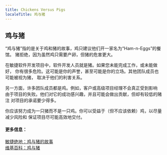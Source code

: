 ```yaml
---
title: Chickens Versus Pigs
localeTitle: 鸡与猪
---
```

## 鸡与猪

“鸡与猪”指的是关于鸡和猪的故事，鸡只建议他们开一家名为“Ham-n-Eggs”的餐馆。 猪拒绝，因为虽然鸡只需要产卵，但猪的危害更大。

在敏捷软件开发项目中，软件开发人员就是猪。如果您未能完成工作，或未能做好， 你有很多危险。这可能是你的声誉，甚至可能是你的立场。其他团队成员也可能被视为猪， 取决于他们的利害关系。

另一方面，许多团队成员都是鸡。例如，客户或高级项目经理不会真正受到影响 由于项目的失败。他们对它的成功感兴趣，并且可能会做出贡献，但却有较低的赌注 对项目的承诺要少得多。

你应该努力成为一只猪而不是一只鸡。你可以受益于（但不应该依赖）鸡，以尽量减少风险和 保证项目尽可能高效地交付。

#### 更多信息：

[敏捷绝地：鸡与猪的故事](http://www.agilejedi.com/chickenandpig)  
[维基百科：鸡与猪](https://en.wikipedia.org/wiki/The_Chicken_and_the_Pig)